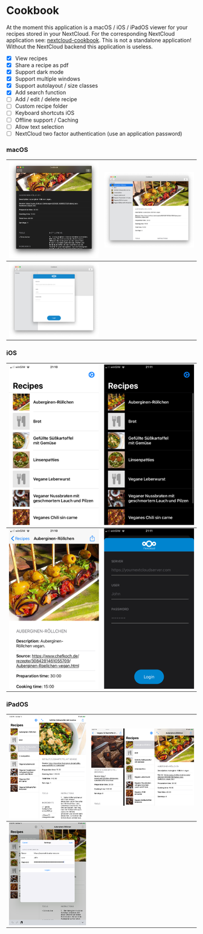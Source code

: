 # Cookbook 

At the moment this application is a macOS / iOS / iPadOS viewer for your recipes stored in your NextCloud. For the corresponding NextCloud application see: [nextcloud-cookbook](https://github.com/mrzapp/nextcloud-cookbook). This is not a standalone application! Without the NextCloud backend this application is useless.

- [x] View recipes    
- [x] Share a recipe as pdf  
- [x] Support dark mode    
- [x] Support multiple windows    
- [x] Support autolayout / size classes  
- [x] Add search function    
- [ ] Add / edit / delete recipe    
- [ ] Custom recipe folder    
- [ ] Keyboard shortcuts iOS    
- [ ] Offline support / Caching   
- [ ] Allow text selection
- [ ] NextCloud two factor authentication (use an application password) 

### macOS


| ![](Screenshots/mac_dark.png) | ![](Screenshots/mac_light.png) |
|---|---|
| ![](Screenshots/mac_login.png)  |   |


### iOS

| ![](Screenshots/iPhone_recipes.png) | ![](Screenshots/iPhone_recipes_dark.png) |
|---|---|
|![](Screenshots/iPhone_recipe_detail.png) | ![](Screenshots/iPhone_login_dark.png) |

### iPadOS

| ![](Screenshots/ipad_light.png) | ![](Screenshots/ipad_multiwindow_light.png) |
|---|---|
|![](Screenshots/ipad_settings_light.png) | |